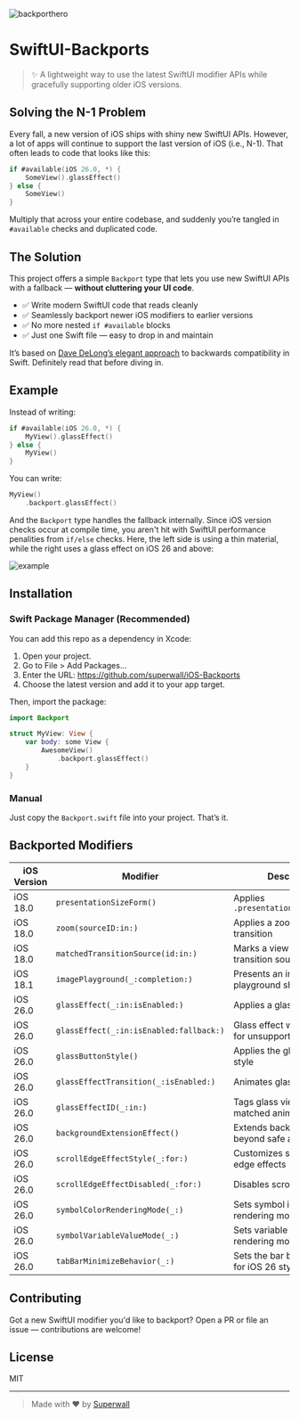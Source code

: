 
![backporthero](https://github.com/user-attachments/assets/483d9db8-7fdf-4ce5-9ae4-6b6d0004184b)

# SwiftUI-Backports

> ✨ A lightweight way to use the latest SwiftUI modifier APIs while gracefully supporting older iOS versions.


## Solving the N-1 Problem

Every fall, a new version of iOS ships with shiny new SwiftUI APIs. However, a lot of apps will continue to support the last version of iOS (i.e., N-1). That often leads to code that looks like this:

```swift
if #available(iOS 26.0, *) {
    SomeView().glassEffect()
} else {
    SomeView()
}
```

Multiply that across your entire codebase, and suddenly you’re tangled in `#available` checks and duplicated code.

## The Solution

This project offers a simple `Backport` type that lets you use new SwiftUI APIs with a fallback — **without cluttering your UI code**.

- ✅ Write modern SwiftUI code that reads cleanly
- ✅ Seamlessly backport newer iOS modifiers to earlier versions
- ✅ No more nested `if #available` blocks
- ✅ Just one Swift file — easy to drop in and maintain

It’s based on [Dave DeLong’s elegant approach](https://davedelong.com/blog/2021/10/09/simplifying-backwards-compatibility-in-swift/) to backwards compatibility in Swift. Definitely read that before diving in.

## Example

Instead of writing:

```swift
if #available(iOS 26.0, *) {
    MyView().glassEffect()
} else {
    MyView()
}
```

You can write:

```swift
MyView()
    .backport.glassEffect()
```

And the `Backport` type handles the fallback internally. Since iOS version checks occur at compile time, you aren't hit with SwiftUI performance penalities from `if/else` checks. Here, the left side is using a thin material, while the right uses a glass effect on iOS 26 and above:

![example](https://github.com/user-attachments/assets/397a5b20-8d70-4caf-a3e6-70c382cb150e)


## Installation

### Swift Package Manager (Recommended)
You can add this repo as a dependency in Xcode:
1. Open your project.
2. Go to File > Add Packages…
3. Enter the URL: https://github.com/superwall/iOS-Backports
4. Choose the latest version and add it to your app target.

Then, import the package:
```swift
import Backport

struct MyView: View {
    var body: some View {
        AwesomeView()
            .backport.glassEffect()
    }
}
```

### Manual 
Just copy the `Backport.swift` file into your project. That’s it.

## Backported Modifiers

| iOS Version | Modifier                                | Description                                      |
|-------------|------------------------------------------|--------------------------------------------------|
| iOS 18.0    | `presentationSizeForm()`                | Applies `.presentationSizing(.form)`            |
| iOS 18.0    | `zoom(sourceID:in:)`                    | Applies a zoom navigation transition             |
| iOS 18.0    | `matchedTransitionSource(id:in:)`       | Marks a view as a matched transition source      |
| iOS 18.1    | `imagePlayground(_:completion:)`        | Presents an image playground sheet               |
| iOS 26.0    | `glassEffect(_:in:isEnabled:)`          | Applies a glass effect                           |
| iOS 26.0    | `glassEffect(_:in:isEnabled:fallback:)`| Glass effect with fallback for unsupported OS    |
| iOS 26.0    | `glassButtonStyle()`                    | Applies the glass button style                   |
| iOS 26.0    | `glassEffectTransition(_:isEnabled:)`   | Animates glass transitions                       |
| iOS 26.0    | `glassEffectID(_:in:)`                  | Tags glass views for matched animations          |
| iOS 26.0    | `backgroundExtensionEffect()`           | Extends background beyond safe areas             |
| iOS 26.0    | `scrollEdgeEffectStyle(_:for:)`         | Customizes scroll view edge effects              |
| iOS 26.0    | `scrollEdgeEffectDisabled(_:for:)`      | Disables scroll edge effects                     |
| iOS 26.0    | `symbolColorRenderingMode(_:)`          | Sets symbol image rendering mode                 |
| iOS 26.0    | `symbolVariableValueMode(_:)`           | Sets variable value rendering mode               |
| iOS 26.0    | `tabBarMinimizeBehavior(_:)`            | Sets the bar bar behavior for iOS 26 styles      |

## Contributing

Got a new SwiftUI modifier you'd like to backport? Open a PR or file an issue — contributions are welcome!

## License

MIT

---

> Made with ❤️ by [Superwall](https://superwall.com)
